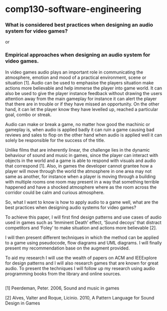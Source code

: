 # comp130-software-engineering

### What is considered best practices when designing an audio system for video games?
or
### Empirical approaches when designing an audio system for video games.

In video games audio plays an important role in communicating the atmosphere, emotion and mood of a practical environment, 
scene or situation [1].  Audio can be used to emphasise the players situation make actions more believable and help immerse
the player into game world. It can also be used to give the player instance feedback without drawing the users attention away
from the main gameplay for instance it can alert the player that there are in trouble or if they have missed an opportunity.
On the other hand, it can let the player know they have levelled up, reached a particular goal, combo or streak.
   
Audio can make or break a game, no matter how good the machinic or gameplay is, when audio is applied badly it can ruin
a game causing bad reviews and sales to flop on the other hand when audio is applied well it can solely be responsible
for the success of the title. 

Unlike films that are inherently linear, the challenge lies in the dynamic behaviour of sound and music in games, since
the player can interact with objects in the world and a game is able to respond with visuals and audio that correspond [1].
Also, in games the developer cannot grantee how a player will move through the world the atmosphere in one area may not same
as another, for instance when a player is moving through a building with multiple rooms one room may present in a way that
something terrible happened and have a shocked atmosphere where as the room across the corridor could be calm and curious atmosphere.

So, what I want to know is how to apply audio to a game well, what are the best
practices when designing audio systems for video games?

To achieve this paper, I will first find design patterns and use cases of audio used in games such as ‘Imminent Death’
effect, ‘Sound decoys’ that distract competitors and ‘Foley’ to make situation and actions more believable [2].
 
I will then present different techniques in which the method can be applied to a game using pseudocode,
flow diagrams and UML diagrams. I will finally present my recommendation base on the augment provided.

To aid my research I will use the wealth of papers on ACM and IEEExplore for design patterns and I will also research
games that are known for great audio. To present the techniques I will follow up my research using audio programming
books from the library and online sources.

##

[1] Peerdeman, Peter. 2006, Sound and music in games

[2] Alves, Valter and Roque, Licinio. 2010, A Pattern Language for Sound Design in Games
